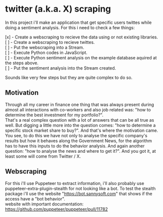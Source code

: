 # twitter (a.k.a. X) scraping

In this project i'll make an application that get specific users twittes while doing a sentiment analysis.
For this i need to check a few things:

[x] - Create a webscraping to recieve the data using or not existing libraries.<br />
[ ] - Create a webscraping to recieve twittes.<br />
[ ] - Put the webscraping into a Stream.<br />
[ ] - Execute Python codes in JavaScript.<br />
[ ] - Execute Python sentiment analysis on the example database aquired at the steps above.<br />
[ ] - Put the sentiment analysis into the Stream created.

Sounds like very few steps but they are quite complex to do so.


## Motivation

Through all my career in finance one thing that was always present during almost all interactions with co-workers and also job related was: "how to determine the best investment for my portfolio?".<br />
That's a real complex question with a lot of answers that can be all true as well. But digging a little more into the question comes: "how to determine a specific stock market share to buy?". And that's where the motivation came.<br />
You see, to do this we have not only to analyse the specific company's results but how it behaves along the Government News, for the algorithm has to have this inputs to do the behavior analysis. And again another question: "how to analyse the news and where to get it?". And you got it, at least some will come from Twitter / X.

## Webscraping

For this i'll use Puppeteer to extract information, i'll also probably use puppeteer-extra-plugin-stealth for not looking like a bot. To test the stealth package i'll use the website "https://bot.sannysoft.com" that shows if the access have a "bot behavior".<br />
website with important documentation: https://github.com/puppeteer/puppeteer/pull/11782<br />
